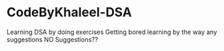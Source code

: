# CodeByKhaleel-DSA
Learning DSA by doing exercises
Getting bored learning by the way any suggestions
NO Suggestions??
